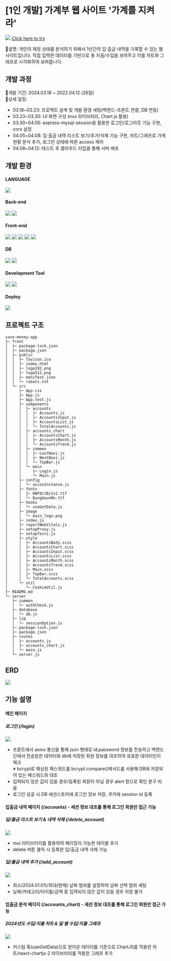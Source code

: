 # [1인 개발] 가계부 웹 사이트 '가계를 지켜라'

![](image/main.jpg)
[Click here to try](https://web-gaziwebf-85phb42blumb4htd.sel5.cloudtype.app/)

💸설명: 개인의 재정 상태를 분석하기 위해서 1년간의 입·출금 내역을 기록할 수 있는 웹사이트입니다. 직접 입력한 데이터를 기반으로 총 지출/수입을 보여주고 이를 차트와 그래프로 시각화하여 보여줍니다.

## 개발 과정

💸개발 기간: 2024.03.18 ~ 2022.04.12 (26일)  
💸상세 일정:

- 03.18~03.23: 프로젝트 설계 및 개발 환경 세팅(백엔드-프론트 연결, DB 연동)
- 03.23~03.30: UI 화면 구성 (mui 라이브러리, Chart.js 활용)
- 03.30~04.05: express-mysql-session을 활용한 로그인/로그아웃 기능 구현, cors 설정
- 04.05~04.08: 입·출금 내역 리스트 보기/추가/삭제 기능 구현, 차트/그래프로 가계 현황 분석 추가, 로그인 상태에 따른 access 제어
- 04.08~04.12: 테스트 후 클라우드 타입을 통해 서버 배포

## 개발 환경

#### LANGUAGE

<img src="https://img.shields.io/badge/JavaScript-F7DF1E?style=flat-square&logo=JavaScript&logoColor=white">

#### Back-end

<img src="https://img.shields.io/badge/Node.js-339933?style=flat-square&logo=Node.js&logoColor=white">
<img src="https://img.shields.io/badge/Express-000000?style=flat-square&logo=Express&logoColor=white">

#### Front-end

<img src="https://img.shields.io/badge/React-61DAFB?style=flat-square&logo=React&logoColor=white">
<img src="https://img.shields.io/badge/CreateReactApp-09D3AC?style=flat-square&logo=CreateReactApp&logoColor=white">
<img src="https://img.shields.io/badge/Axios-5A29E4?style=flat-square&logo=Axios&logoColor=white">
<img src="https://img.shields.io/badge/CSS3-1572B6?style=flat-square&logo=CSS3&logoColor=white">
<img src="https://img.shields.io/badge/MUI-007FFF?style=flat-square&logo=MUI&logoColor=white">

#### DB

<img src="https://img.shields.io/badge/mariadb-003545?style=flat-square&logo=mariadb&logoColor=white">
<img src="https://img.shields.io/badge/MySQL-4479A1?style=flat-square&logo=MySQL&logoColor=white">

#### Development Tool

<img src="https://img.shields.io/badge/VisualStudioCode-007ACC?style=flat-square&logo=VisualStudioCode&logoColor=white">
<img src="https://img.shields.io/badge/GitHub-181717?style=flat-square&logo=GitHub&logoColor=white">

#### Deploy

<img src="https://img.shields.io/badge/cloudtype-1997B5?style=flat-square&logoColor=white">

## 프로젝트 구조

```
save-money-app
├─ front
│  ├─ package-lock.json
│  ├─ package.json
│  ├─ public
│  │  ├─ favicon.ico
│  │  ├─ index.html
│  │  ├─ logo192.png
│  │  ├─ logo512.png
│  │  ├─ manifest.json
│  │  └─ robots.txt
│  └─ src
│     ├─ App.css
│     ├─ App.js
│     ├─ App.test.js
│     ├─ components
│     │  ├─ accounts
│     │  │  ├─ Accounts.js
│     │  │  ├─ AccountsInput.js
│     │  │  ├─ AccountsList.js
│     │  │  └─ TotalAccounts.js
│     │  ├─ accounts_chart
│     │  │  ├─ AccountsChart.js
│     │  │  ├─ AccountsMonth.js
│     │  │  └─ AccountsTrend.js
│     │  ├─ common
│     │  │  ├─ LastNavi.js
│     │  │  ├─ NextNavi.js
│     │  │  └─ TopBar.js
│     │  └─ main
│     │     ├─ Login.js
│     │     └─ Main.js
│     ├─ config
│     │  └─ axiosInstance.js
│     ├─ fonts
│     │  ├─ DNFBitBitv2.ttf
│     │  └─ DungGeunMo.ttf
│     ├─ hooks
│     │  └─ useGetData.js
│     ├─ image
│     │  └─ main_logo.png
│     ├─ index.js
│     ├─ reportWebVitals.js
│     ├─ setupProxy.js
│     ├─ setupTests.js
│     ├─ style
│     │  ├─ AccountsBody.scss
│     │  ├─ AccountsChart.scss
│     │  ├─ AccountsInput.scss
│     │  ├─ AccountsList.scss
│     │  ├─ AccountsMonth.scss
│     │  ├─ AccountsTrend.scss
│     │  ├─ Main.scss
│     │  ├─ TopBar.scss
│     │  └─ TotalAccounts.scss
│     └─ util
│        └─ CookieUtil.js
├─ README.md
└─ server
   ├─ common
   │  └─ authCheck.js
   ├─ database
   │  └─ db.js
   ├─ lib
   │  └─ sessionOption.js
   ├─ package-lock.json
   ├─ package.json
   ├─ routes
   │  ├─ accounts.js
   │  ├─ accounts_chart.js
   │  └─ main.js
   └─ server.js
```

## ERD

![](image/erd.jpg)

## 기능 설명

#### 메인 페이지

##### 로그인 (/login)

![](image/login.gif)

- 프론트에서 axios 통신을 통해 json 형태로 id,password 정보를 전송하고 백엔드단에서 전송받은 데이터와 db에 저장된 회원 정보를 대조하여 유효한 데이터인지 체크  
  ※ bcrypt로 해싱된 패스워드를 bcrypt.compare()메서드를 사용해 DB에 저장되어 있는 패스워드와 대조
- 입력되지 않은 값이 있을 경우/등록된 회원이 아닐 경우 alert 창으로 확인 문구 띄움
- 로그인 성공 시 DB 세션스토어에 로그인 정보 저장, 쿠키에 session id 등록

#### 입출금 내역 페이지 (/accounts) - 세션 정보 대조를 통해 로그인 회원만 접근 가능

##### 입/출금 리스트 보기 & 내역 삭제 (/delete_account)

![](image/delete.gif)

- mui 라이브러리를 활용하여 페이징이 가능한 테이블 추가
- delete 버튼 클릭 시 등록한 입/출금 내역 삭제 가능

##### 입/출금 내역 추가 (/add_account)

![](image/save.gif)

- 최소(2024.01.01)/최대(현재) 날짜 범위를 설정하여 날짜 선택 범위 세팅
- 날짜/카테고리/타이틀/금액 중 입력되지 않은 값이 있을 경우 저장 불가

#### 입출금 분석 페이지 (/accounts_chart) - 세션 정보 대조를 통해 로그인 회원만 접근 가능

##### 2024년도 수입/지출 차트 & 달 별 수입/지출 그래프

![](image/chart.gif)

- 커스텀 훅(useGetData)으로 받아온 데이터를 기준으로 ChartJS를 적용한 차트/react-chartjs-2 라이브러리를 적용한 그래프 추가
